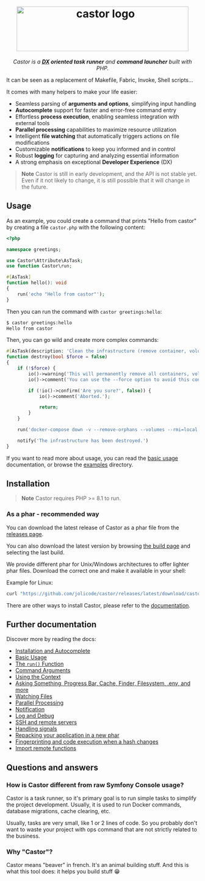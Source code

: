 
<h1 align="center">
    <img width="450" height="117" src="https://jolicode.com/media/original/castor-logo-line.svg?cool" alt="castor logo" />
</h1>

<p align="center">
    <i>Castor is a <strong><abbr title="Developer eXperience">DX</abbr> oriented task
    runner</strong> and <strong>command launcher</strong> built with PHP.</i>
</p>

It can be seen as a replacement of Makefile, Fabric, Invoke, Shell scripts...

It comes with many helpers to make your life easier:

* Seamless parsing of **arguments and options**, simplifying input handling
* **Autocomplete** support for faster and error-free command entry
* Effortless **process execution**, enabling seamless integration with external
  tools
* **Parallel processing** capabilities to maximize resource utilization
* Intelligent **file watching** that automatically triggers actions on file
  modifications
* Customizable **notifications** to keep you informed and in control
* Robust **logging** for capturing and analyzing essential information
* A strong emphasis on exceptional **Developer Experience** (DX)

> **Note**
> Castor is still in early development, and the API is not stable yet. Even if
> it not likely to change, it is still possible that it will change in the
> future.

## Usage

As an example, you could create a command that prints "Hello from castor" by creating
a file `castor.php` with the following content:

```php
<?php

namespace greetings;

use Castor\Attribute\AsTask;
use function Castor\run;

#[AsTask]
function hello(): void
{
    run('echo "Hello from castor"');
}
```

Then you can run the command with `castor greetings:hello`:

```bash
$ castor greetings:hello
Hello from castor
```

Then, you can go wild and create more complex commands:

```php
#[AsTask(description: 'Clean the infrastructure (remove container, volume, networks)')]
function destroy(bool $force = false)
{
    if (!$force) {
        io()->warning('This will permanently remove all containers, volumes, networks... created for this project.');
        io()->comment('You can use the --force option to avoid this confirmation.');

        if (!io()->confirm('Are you sure?', false)) {
            io()->comment('Aborted.');

            return;
        }
    }

    run('docker-compose down -v --remove-orphans --volumes --rmi=local');

    notify('The infrastructure has been destroyed.')
}
```

If you want to read more about usage, you can read the [basic
usage](doc/02-basic-usage.md) documentation, or browse the [examples](examples)
directory.

## Installation

> **Note**
> Castor requires PHP >= 8.1 to run.

### As a phar - recommended way

You can download the latest release of Castor as a phar file from the [releases
page](https://github.com/jolicode/castor/releases).

You can also download the latest version by browsing [the build
page](https://github.com/jolicode/castor/actions/workflows/build-phar.yml) and
selecting the last build.

We provide different phar for Unix/Windows architectures to offer lighter phar
files. Download the correct one and make it available in your shell:

Example for Linux:
```bash
curl "https://github.com/jolicode/castor/releases/latest/download/castor.linux-amd64.phar" -Lso $HOME/.local/bin/castor && chmod u+x $HOME/.local/bin/castor
```

There are other ways to install Castor, please refer to the
[documentation](doc/01-installation.md).

## Further documentation

Discover more by reading the docs:

* [Installation and Autocomplete](doc/01-installation.md)
* [Basic Usage](doc/02-basic-usage.md)
* [The `run()` Function](doc/03-run.md)
* [Command Arguments](doc/04-arguments.md)
* [Using the Context](doc/05-context.md)
* [Asking Something, Progress Bar, Cache, Finder, Filesystem, .env, and more](doc/06-helper.md)
* [Watching Files](doc/07-watch.md)
* [Parallel Processing](doc/08-parallel.md)
* [Notification](doc/09-notify.md)
* [Log and Debug](doc/10-log.md)
* [SSH and remote servers](doc/11-ssh.md)
* [Handling signals](doc/12-signals.md)
* [Repacking your application in a new phar](doc/13-repack.md)
* [Fingerprinting and code execution when a hash changes](doc/14-fingerprint.md)
* [Import remote functions](doc/15-remote.md)

## Questions and answers

### How is Castor different from raw Symfony Console usage?

Castor is a task runner, so it's primary goal is to run simple tasks to simplify
the project development. Usually, it is used to run Docker commands, database
migrations, cache clearing, etc.

Usually, tasks are very small, like 1 or 2 lines of code. So you probably don't
want to waste your project with ops command that are not strictly related to the
business.

### Why "Castor"?

Castor means "beaver" in french. It's an animal building stuff. And this is what
this tool does: it helps you build stuff 😁
